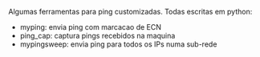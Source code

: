 Algumas ferramentas para ping customizadas. Todas escritas em python:
- myping: envia ping com marcacao de ECN
- ping_cap: captura pings recebidos na maquina
- mypingsweep: envia ping para todos os IPs numa sub-rede
